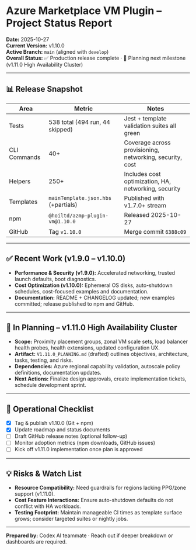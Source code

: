 # Azure Marketplace VM Plugin – Project Status Report

**Date:** 2025-10-27  
**Current Version:** v1.10.0  
**Active Branch:** `main` (aligned with `develop`)  
**Overall Status:** ✅ Production release complete · 📝 Planning next milestone (v1.11.0 High Availability Cluster)

---

## 📊 Release Snapshot

| Area | Metric | Notes |
|------|--------|-------|
| Tests | 538 total (494 run, 44 skipped) | Jest + template validation suites all green |
| CLI Commands | 40+ | Coverage across provisioning, networking, security, cost |
| Helpers | 250+ | Includes cost optimization, HA, networking, security |
| Templates | `mainTemplate.json.hbs` (+partials) | Published with v1.7.0+ stream |
| npm | `@hoiltd/azmp-plugin-vm@1.10.0` | Released 2025-10-27 |
| GitHub | Tag `v1.10.0` | Merge commit `6388c09` |

---

## ✅ Recent Work (v1.9.0 – v1.10.0)

- **Performance & Security (v1.9.0):** Accelerated networking, trusted launch defaults, boot diagnostics.
- **Cost Optimization (v1.10.0):** Ephemeral OS disks, auto-shutdown schedules, cost-focused examples and documentation.
- **Documentation:** README + CHANGELOG updated; new examples committed; release published to npm and GitHub.

---

## 🚧 In Planning – v1.11.0 High Availability Cluster

- **Scope:** Proximity placement groups, zonal VM scale sets, load balancer health probes, health extensions, updated configuration UX.
- **Artifact:** `V1.11.0_PLANNING.md` (drafted) outlines objectives, architecture, tasks, testing, and risks.
- **Dependencies:** Azure regional capability validation, autoscale policy definitions, documentation updates.
- **Next Actions:** Finalize design approvals, create implementation tickets, schedule development sprint.

---

## 📌 Operational Checklist

- [x] Tag & publish v1.10.0 (Git + npm)
- [x] Update roadmap and status documents
- [ ] Draft GitHub release notes (optional follow-up)
- [ ] Monitor adoption metrics (npm downloads, GitHub issues)
- [ ] Kick off v1.11.0 implementation once plan is approved

---

## 💡 Risks & Watch List

- **Resource Compatibility:** Need guardrails for regions lacking PPG/zone support (v1.11.0).
- **Cost Feature Interactions:** Ensure auto-shutdown defaults do not conflict with HA workloads.
- **Testing Footprint:** Maintain manageable CI times as template surface grows; consider targeted suites or nightly jobs.

---

**Prepared by:** Codex AI teammate · Reach out if deeper breakdown or dashboards are required.

